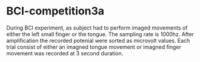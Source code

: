 # BCI-competition3a
During BCI experiment, as subject had to perform imaged movements of either the left small finger or the tongue.
The sampling rate is 1000hz. After amplification the recorded potenial were sorted as microvolt values.
Each trial consist of either an imagned tongue movement or imagned finger movement was recorded at 3 second duration. 
